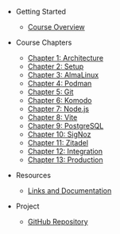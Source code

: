 - Getting Started
  - [Course Overview](README.md)

- Course Chapters
  - [Chapter 1: Architecture](../chapter-01-architecture.md)
  - [Chapter 2: Setup](../chapter-02-setup.md)
  - [Chapter 3: AlmaLinux](../chapter-03-almalinux.md)
  - [Chapter 4: Podman](../chapter-04-podman.md)
  - [Chapter 5: Git](../chapter-05-git.md)
  - [Chapter 6: Komodo](../chapter-06-komodo.md)
  - [Chapter 7: Node.js](../chapter-07-nodejs.md)
  - [Chapter 8: Vite](../chapter-08-vite.md)
  - [Chapter 9: PostgreSQL](../chapter-09-postgresql.md)
  - [Chapter 10: SigNoz](../chapter-10-signoz.md)
  - [Chapter 11: Zitadel](../chapter-11-zitadel.md)
  - [Chapter 12: Integration](../chapter-12-integration.md)
  - [Chapter 13: Production](../chapter-13-production.md)

- Resources
  - [Links and Documentation](../RESOURCES-AND-LINKS.md)

- Project
  - [GitHub Repository](https://github.com/Alex-0293/TopWebStack)

